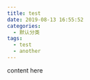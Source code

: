 ```yaml
---
title: test
date: 2019-08-13 16:55:52
categories:
  - 默认分类
tags:
  - test
  - another
---
```


content here